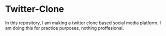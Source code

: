# Twitter-Clone
In this repository, I am making a twitter clone based social media platform. I am doing this for practice purposes, nothing proffesional.
